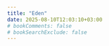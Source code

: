 ```yaml
---
title: "Eden"
date: 2025-08-10T12:03:10+03:00
# bookComments: false
# bookSearchExclude: false
---
```

